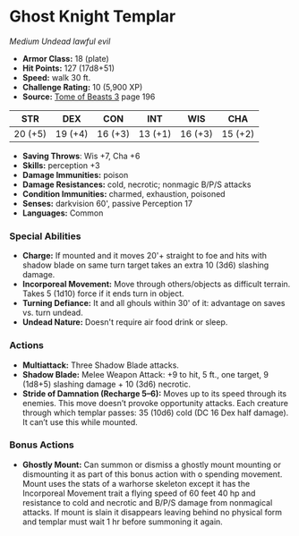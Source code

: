 # Ghost Knight Templar

*Medium* *Undead* *lawful evil*

- **Armor Class:** 18 (plate)
- **Hit Points:** 127 (17d8+51)
- **Speed:** walk 30 ft.
- **Challenge Rating:** 10 (5,900 XP)
- **Source:** [Tome of Beasts 3](https://koboldpress.com/kpstore/product/tome-of-beasts-3-for-5th-edition/) page 196

| STR | DEX | CON | INT | WIS | CHA |
| --- | --- | --- | --- | --- | --- |
| 20 (+5) | 19 (+4) | 16 (+3) | 13 (+1) | 16 (+3) | 15 (+2) |

- **Saving Throws**: Wis +7, Cha +6
- **Skills:** perception +3
- **Damage Immunities:** poison
- **Damage Resistances:** cold, necrotic; nonmagic B/P/S attacks
- **Condition Immunities:** charmed, exhaustion, poisoned
- **Senses:** darkvision 60', passive Perception 17
- **Languages:** Common
### Special Abilities
- **Charge:** If mounted and it moves 20'+ straight to foe and hits with shadow blade on same turn target takes an extra 10 (3d6) slashing damage.
- **Incorporeal Movement:** Move through others/objects as difficult terrain. Takes 5 (1d10) force if it ends turn in object.
- **Turning Defiance:** It and all ghouls within 30' of it: advantage on saves vs. turn undead.
- **Undead Nature:** Doesn't require air food drink or sleep.
### Actions
- **Multiattack:** Three Shadow Blade attacks.
- **Shadow Blade:** Melee Weapon Attack: +9 to hit, 5 ft., one target, 9 (1d8+5) slashing damage + 10 (3d6) necrotic.
- **Stride of Damnation (Recharge 5–6):** Moves up to its speed through its enemies. This move doesn’t provoke opportunity attacks. Each creature through which templar passes: 35 (10d6) cold (DC 16 Dex half damage). It can’t use this while mounted.
### Bonus Actions
- **Ghostly Mount:** Can summon or dismiss a ghostly mount mounting or dismounting it as part of this bonus action with o spending movement. Mount uses the stats of a warhorse skeleton except it has the Incorporeal Movement trait a flying speed of 60 feet 40 hp and resistance to cold and necrotic and B/P/S damage from nonmagical attacks. If mount is slain it disappears leaving behind no physical form and templar must wait 1 hr before summoning it again.


